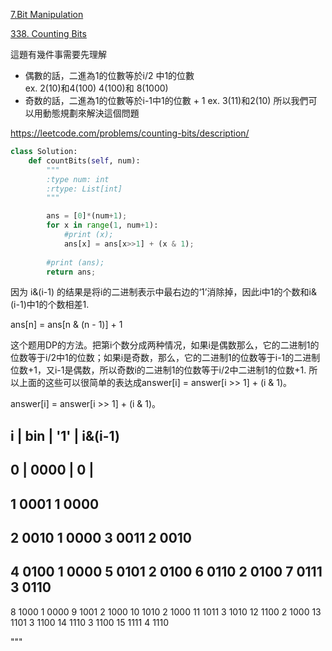 [7.Bit Manipulation](/bit-manipulation.md)

[338. Counting Bits](https://leetcode.com/problems/counting-bits/description/)


這題有幾件事需要先理解

* 偶數的話，二進為1的位數等於i/2 中1的位數    
    ex. 2(10)和4(100)  4(100)和 8(1000)
* 奇数的話，二進為1的位數等於i-1中1的位數 + 1
    ex. 3(11)和2(10)
所以我們可以用動態規劃來解決這個問題
    
https://leetcode.com/problems/counting-bits/description/
```python
class Solution:
    def countBits(self, num):
        """
        :type num: int
        :rtype: List[int]
        """

        ans = [0]*(num+1);
        for x in range(1, num+1):
            #print (x);
            ans[x] = ans[x>>1] + (x & 1);
            
        #print (ans);
        return ans;
```
因为 i&(i-1) 的结果是将i的二进制表示中最右边的‘1’消除掉，因此i中1的个数和i&(i-1)中1的个数相差1.

ans[n] = ans[n & (n - 1)] + 1


这个题用DP的方法。把第i个数分成两种情况，如果i是偶数那么，它的二进制1的位数等于i/2中1的位数；如果i是奇数，那么，它的二进制1的位数等于i-1的二进制位数+1，又i-1是偶数，所以奇数i的二进制1的位数等于i/2中二进制1的位数+1. 所以上面的这些可以很简单的表达成answer[i] = answer[i >> 1] + (i & 1)。

answer[i] = answer[i >> 1] + (i & 1)。



i  |  bin   |  '1' |   i&(i-1)
-----------------------
0  |  0000  |  0   |
-----------------------
1    0001    1    0000
-----------------------
2    0010    1    0000
3    0011    2    0010
-----------------------
4    0100    1    0000
5    0101    2    0100
6    0110    2    0100
7    0111    3    0110
-----------------------
8    1000    1    0000
9    1001    2    1000
10   1010    2    1000
11   1011    3    1010
12   1100    2    1000
13   1101    3    1100
14   1110    3    1100
15   1111    4    1110

"""

